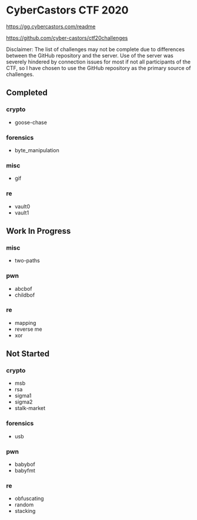 # CyberCastors CTF 2020

https://gg.cybercastors.com/readme

https://github.com/cyber-castors/ctf20challenges

Disclaimer:
The list of challenges may not be complete due to differences between the GitHub repository and the server.
Use of the server was severely hindered by connection issues for most if not all participants of the CTF, so I have chosen to use the GitHub repository as the primary source of challenges.

## Completed

### crypto

 - goose-chase

### forensics

 - byte_manipulation

### misc

 - gif

### re

 - vault0
 - vault1

## Work In Progress

### misc

 - two-paths

### pwn

 - abcbof
 - childbof

### re

 - mapping
 - reverse me
 - xor

## Not Started

### crypto

 - msb
 - rsa
 - sigma1
 - sigma2
 - stalk-market

### forensics

 - usb

### pwn

 - babybof
 - babyfmt

### re

 - obfuscating
 - random
 - stacking

